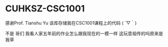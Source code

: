 # CUHKSZ-CSC1001
感谢Prof. Tianshu Yu
该库存储我在CSC1001课程上的代码 ( ´▽｀)

不是 哥们 我看人家五年前的作业怎么跟我现在的一模一样 这玩意祖传的吗原来是我草

